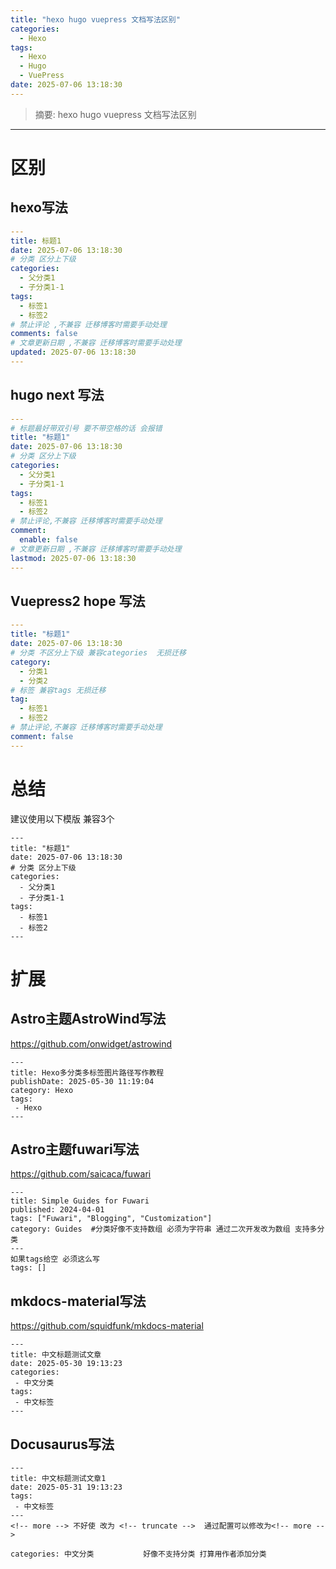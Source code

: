```yaml
---
title: "hexo hugo vuepress 文档写法区别"
categories:
  - Hexo
tags:
  - Hexo
  - Hugo
  - VuePress
date: 2025-07-06 13:18:30
---
```

> 摘要: hexo hugo vuepress 文档写法区别

<!-- more -->

------

# 区别

## hexo写法

```yaml
---
title: 标题1
date: 2025-07-06 13:18:30
# 分类 区分上下级
categories:
  - 父分类1
  - 子分类1-1
tags:
  - 标签1
  - 标签2
# 禁止评论 ,不兼容 迁移博客时需要手动处理
comments: false
# 文章更新日期 ,不兼容 迁移博客时需要手动处理
updated: 2025-07-06 13:18:30
---
```

## hugo next 写法

```yaml
---
# 标题最好带双引号 要不带空格的话 会报错
title: "标题1"
date: 2025-07-06 13:18:30
# 分类 区分上下级
categories:
  - 父分类1
  - 子分类1-1
tags:
  - 标签1
  - 标签2
# 禁止评论,不兼容 迁移博客时需要手动处理
comment:
  enable: false
# 文章更新日期 ,不兼容 迁移博客时需要手动处理
lastmod: 2025-07-06 13:18:30
---
```

## Vuepress2 hope 写法

```yaml
---
title: "标题1"
date: 2025-07-06 13:18:30
# 分类 不区分上下级 兼容categories  无损迁移
category:
  - 分类1
  - 分类2
# 标签 兼容tags 无损迁移
tag:
  - 标签1
  - 标签2
# 禁止评论,不兼容 迁移博客时需要手动处理
comment: false
---

```

# 总结

建议使用以下模版 兼容3个

```
---
title: "标题1"
date: 2025-07-06 13:18:30
# 分类 区分上下级
categories:
  - 父分类1
  - 子分类1-1
tags:
  - 标签1
  - 标签2
---
```

# 扩展

## Astro主题AstroWind写法

https://github.com/onwidget/astrowind

```
---
title: Hexo多分类多标签图片路径写作教程
publishDate: 2025-05-30 11:19:04
category: Hexo
tags: 
 - Hexo
---
```

## Astro主题fuwari写法

https://github.com/saicaca/fuwari

```
---
title: Simple Guides for Fuwari
published: 2024-04-01
tags: ["Fuwari", "Blogging", "Customization"]
category: Guides  #分类好像不支持数组 必须为字符串 通过二次开发改为数组 支持多分类
---
如果tags给空 必须这么写
tags: []
```

## mkdocs-material写法

https://github.com/squidfunk/mkdocs-material

```
---
title: 中文标题测试文章
date: 2025-05-30 19:13:23
categories: 
 - 中文分类
tags: 
 - 中文标签
---
```

## Docusaurus写法

```
---
title: 中文标题测试文章1
date: 2025-05-31 19:13:23
tags: 
 - 中文标签
---
<!-- more --> 不好使 改为 <!-- truncate -->  通过配置可以修改为<!-- more -->

categories: 中文分类           好像不支持分类 打算用作者添加分类
```

